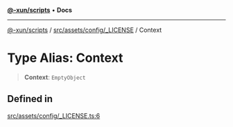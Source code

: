 [**@-xun/scripts**](../../../../../README.md) • **Docs**

***

[@-xun/scripts](../../../../../README.md) / [src/assets/config/\_LICENSE](../README.md) / Context

# Type Alias: Context

> **Context**: `EmptyObject`

## Defined in

[src/assets/config/\_LICENSE.ts:6](https://github.com/Xunnamius/xscripts/blob/df637b64db981c14c22a425e27a52a97500c0199/src/assets/config/_LICENSE.ts#L6)
